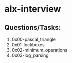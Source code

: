 # alx-interview

## Questions/Tasks:
1. 0x00-pascal_triangle
2. 0x01-lockboxes
3. 0x02-minimum_operations
4. 0x03-log_parsing
